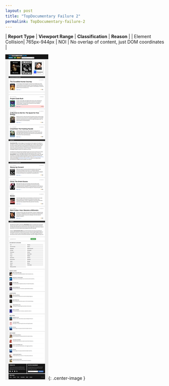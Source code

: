 ```yaml
---
layout: post
title: "TopDocumentary Failure 2"
permalink: TopDocumentary-failure-2
---
```

| **Report Type** | **Viewport Range** | **Classification** | **Reason** |
| Element Collision| 765px-944px | NOI | No overlap of content, just DOM coordinates | 

![Screenshot of the fault](../assets/images/TopDocumentary/fault2/overlapWidth854.png){: .center-image }